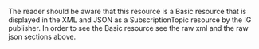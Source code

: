The reader should be aware that this resource is a Basic resource that is displayed in the XML and JSON as a SubscriptionTopic resource by the IG publisher. In order to see the Basic resource see the raw xml and the raw json sections above. 